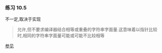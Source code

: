 ### 练习 10.5

不一定,取决于实现

> 允许,但不要求编译器结合相等或重叠的字符串字面量.这意味着以指针比较时,相同的字符串字面量可能或可能不比较相等

[参见](https://zh.cppreference.com/w/cpp/language/string_literal)

